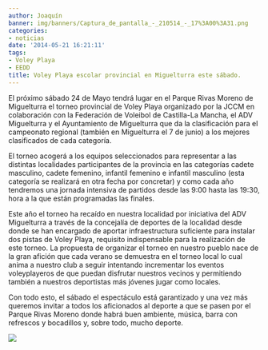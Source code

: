 ```yaml
---
author: Joaquín
banner: img/banners/Captura_de_pantalla_-_210514_-_17%3A00%3A31.png
categories:
- noticias
date: '2014-05-21 16:21:11'
tags:
- Voley Playa
- EEDD
title: Voley Playa escolar provincial en Miguelturra este sábado.
---
```


El próximo sábado 24 de Mayo tendrá lugar en el Parque Rivas Moreno de
Miguelturra el torneo provincial de Voley Playa organizado por la JCCM
en colaboración con la Federación de Voleibol de Castilla-La Mancha,
el ADV Miguelturra y el Ayuntamiento de Miguelturra que da la
clasificación para el campeonato regional (también en Miguelturra el 7
de junio) a los mejores clasificados de cada categoría.

El torneo acogerá a los equipos seleccionados para representar a las
distintas localidades participantes de la provincia en las categorías
cadete masculino, cadete femenino, infantil femenino e infantil
masculino (esta categoría se realizará en otra fecha por concretar) y
como cada año tendremos una jornada intensiva de partidos desde las
9:00 hasta las 19:30, hora a la que están programadas las finales.

Este año el torneo ha recaído en nuestra localidad por iniciativa del
ADV Miguelturra a través de la concejalía de deportes de la localidad
desde donde se han encargado de aportar infraestructura suficiente
para instalar dos pistas de Voley Playa, requisito indispensable para
la realización de este torneo. La propuesta de organizar el torneo en
nuestro pueblo nace de la gran afición que cada verano se demuestra en
el torneo local lo cual anima a nuestro club a seguir intentando
incrementar los eventos voleyplayeros de que puedan disfrutar nuestros
vecinos y permitiendo también a nuestros deportistas más jóvenes jugar
como locales.

Con todo esto, el sábado el espectáculo está garantizado y una vez más
queremos invitar a todos los aficionados al deporte a que se pasen por
el Parque Rivas Moreno donde habrá buen ambiente, música, barra con
refrescos y bocadillos y, sobre todo, mucho deporte.

![](/img/banners/Captura%20de%20pantalla%20-%20210514%20-%2017%3A00%3A31.png)
